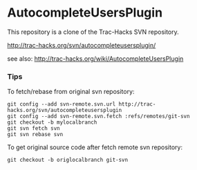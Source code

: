 AutocompleteUsersPlugin
=======================

This repository is a clone of the Trac-Hacks SVN repository.

http://trac-hacks.org/svn/autocompleteusersplugin/

see also: http://trac-hacks.org/wiki/AutocompleteUsersPlugin


### Tips

To fetch/rebase from original svn repository:

    git config --add svn-remote.svn.url http://trac-hacks.org/svn/autocompleteusersplugin
    git config --add svn-remote.svn.fetch :refs/remotes/git-svn
    git checkout -b mylocalbranch
    git svn fetch svn
    git svn rebase svn

To get original source code after fetch remote svn repository:

    git checkout -b origlocalbranch git-svn
